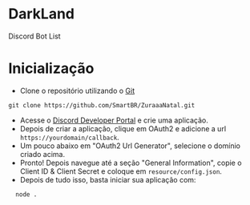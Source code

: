 # DarkLand
Discord Bot List

# Inicialização
- Clone o repositório utilizando o [Git](https://git-scm.com/downloads)
```git
git clone https://github.com/SmartBR/ZuraaaNatal.git
```
- Acesse o [Discord Developer Portal](https://discord.com/developers/applications/) e crie uma aplicação.
- Depois de criar a aplicação, clique em OAuth2 e adicione a url ``https://yourdomain/callback``.
- Um pouco abaixo em "OAuth2 Url Generator", selecione o domínio criado acima.
- Pronto! Depois navegue até a seção "General Information", copie o Client ID & Client Secret e coloque em ``resource/config.json``.
- Depois de tudo isso, basta iniciar sua aplicação com:
```git
  node .
```
